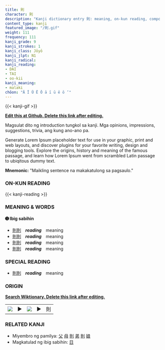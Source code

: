 ```yaml
---
title: 則
character: 則
description: "Kanji dictionary entry 則: meaning, on-kun reading, compounds, origin, related kanji"
content_type: kanji
featured_image: "/則.gif"
weight: 111
frequency: 111
kanji_grade: 9
kanji_strokes: 1
kanji_class: Jōyō
kanji_jlpt: N1
kanji_radical: 
kanji_reading: 
- DAI
- TAI
- oo-kii
kanji_meaning:
- malaki
chōon: "Ā Ī Ū Ē Ō ā ī ū ē ō ’"
---
```

[//]: # (Don't edit the line below. Kanji animated GIF code is automatically generated.)
{{< kanji-gif >}}

[//]: # (Edit below this line.)

**[Edit this at Github. Delete this link after editing.](https://github.com/tim0g/tim/tree/main/content/kanji/則/index.md)**

Magsulat dito ng introduction tungkol sa kanji. Mga opinions, impressions, suggestions, trivia, ang kung ano-ano pa.

Generate Lorem Ipsum placeholder text for use in your graphic, print and web layouts, and discover plugins for your favorite writing, design and blogging tools. Explore the origins, history and meaning of the famous passage, and learn how Lorem Ipsum went from scrambled Latin passage to ubiqitous dummy text.
 
**Mnemonic:** "Maikling sentence na makakatulong sa pagsaulo."

### ON-KUN READING

[//]: # (Don't edit the line below. ON-KUN READING code is automatically generated.)
{{< kanji-reading >}}

### MEANING & WORDS

#### ➊ **Ibig sabihin**
  - [則](../則)[則](../則)　***reading***　meaning
  - [則](../則)[則](../則)　***reading***　meaning
  - [則](../則)[則](../則)　***reading***　meaning
  - [則](../則)[則](../則)　***reading***　meaning

### SPECIAL READING
  - [則](../則)[則](../則)　***reading***　meaning

### ORIGIN

**[Search Wiktionary. Delete this link after editing.](https://wiktionary.org/wiki/則)**
<table class="kanji-table"><tr><td>
<img src="60px-則-bronze.svg.png">
</td><td>▶</td><td>
<img src="60px-則-oracle.svg.png">
</td><td>▶</td>
<td class="kanji-origin">則</td>
</tr></table>

### RELATED KANJI
- Miyembro ng pamilya: [父](../父) [母](../母) [則](../則) [弟](../弟) [則](../則) [娘](../娘)
- Magkatulad ng ibig sabihin: [日](../日)
